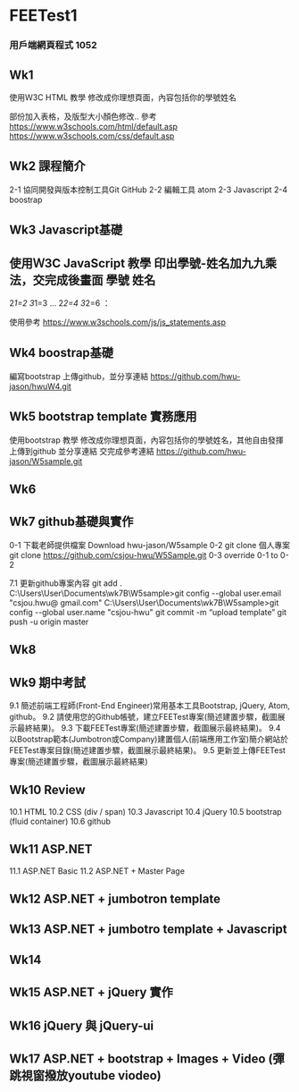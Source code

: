 # FEETest1
### 用戶端網頁程式 1052
## Wk1
使用Ｗ3C HTML 教學  修改成你理想頁面，內容包括你的學號姓名 <article> 部份加入表格，及版型大小顏色修改‥
參考
https://www.w3schools.com/html/default.asp
https://www.w3schools.com/css/default.asp


## Wk2 課程簡介
2-1 協同開發與版本控制工具Git GitHub
2-2 編輯工具 atom
2-3 Javascript
2-4 boostrap

## Wk3 Javascript基礎

使用Ｗ3C JavaScript 教學  印出學號-姓名加九九乘法，交完成後畫面
學號 姓名
----------------------------------
2*1=2  3*1=3 ...
2*2=4 3*2=6
：
 
使用參考
https://www.w3schools.com/js/js_statements.asp


## Wk4 boostrap基礎

編寫bootstrap 上傳github，並分享連結
https://github.com/hwu-jason/hwuW4.git

## Wk5 bootstrap template 實務應用
使用bootstrap  教學  修改成你理想頁面，內容包括你的學號姓名，其他自由發揮上傳到github 並分享連結
交完成參考連結
https://github.com/hwu-jason/W5sample.git

## Wk6


## Wk7 github基礎與實作

0-1 下載老師提供檔案 Download hwu-jason/W5sample
0-2 git clone 個人專案 git clone https://github.com/csjou-hwu/W5Sample.git
0-3 override 0-1 to 0-2

7.1 更新github專案內容
git add .
C:\Users\User\Documents\wk7B\W5sample>git config --global user.email "csjou.hwu@
gmail.com"
C:\Users\User\Documents\wk7B\W5sample>git config --global user.name "csjou-hwu"
git commit -m “upload template”
git push -u origin master

## Wk8

## Wk9 期中考試
9.1 簡述前端工程師(Front-End Engineer)常用基本工具Bootstrap, jQuery, Atom, github。
9.2 請使用您的Github帳號，建立FEETest專案(簡述建置步驟，截圖展示最終結果)。
9.3 下載FEETest專案(簡述建置步驟，截圖展示最終結果)。
9.4 以Bootstrap範本(Jumbotron或Company)建置個人(前端應用工作室)簡介網站於FEETest專案目錄(簡述建置步驟，截圖展示最終結果)。
9.5 更新並上傳FEETest專案(簡述建置步驟，截圖展示最終結果)


## Wk10 Review
10.1 HTML
10.2 CSS (div / span)
10.3 Javascript
10.4 jQuery
10.5 bootstrap (fluid container)
10.6 github


## Wk11 ASP.NET
11.1 ASP.NET Basic
11.2 ASP.NET + Master Page


## Wk12 ASP.NET + jumbotron template


## Wk13 ASP.NET + jumbotro template + Javascript

## Wk14


## Wk15 ASP.NET + jQuery 實作


## Wk16 jQuery 與 jQuery-ui

## Wk17 ASP.NET + bootstrap + Images + Video (彈跳視窗撥放youtube viodeo)
